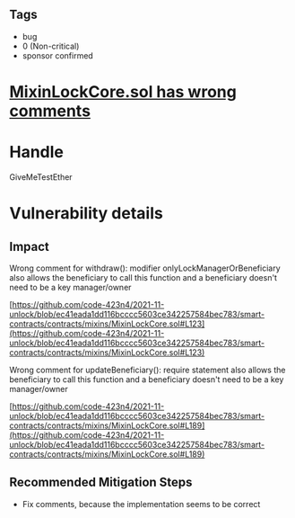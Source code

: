 ## Tags

- bug
- 0 (Non-critical)
- sponsor confirmed

# [MixinLockCore.sol has wrong comments](https://github.com/code-423n4/2021-11-unlock-findings/issues/122) 

# Handle

GiveMeTestEther


# Vulnerability details

## Impact

Wrong comment for withdraw(): modifier onlyLockManagerOrBeneficiary also allows the beneficiary to call this function and a beneficiary doesn't need to be a key manager/owner

[https://github.com/code-423n4/2021-11-unlock/blob/ec41eada1dd116bcccc5603ce342257584bec783/smart-contracts/contracts/mixins/MixinLockCore.sol#L123](https://github.com/code-423n4/2021-11-unlock/blob/ec41eada1dd116bcccc5603ce342257584bec783/smart-contracts/contracts/mixins/MixinLockCore.sol#L123)

Wrong comment for updateBeneficiary(): require statement also allows the beneficiary to call this function and a beneficiary doesn't need to be a key manager/owner

[https://github.com/code-423n4/2021-11-unlock/blob/ec41eada1dd116bcccc5603ce342257584bec783/smart-contracts/contracts/mixins/MixinLockCore.sol#L189](https://github.com/code-423n4/2021-11-unlock/blob/ec41eada1dd116bcccc5603ce342257584bec783/smart-contracts/contracts/mixins/MixinLockCore.sol#L189)

## Recommended Mitigation Steps
- Fix comments, because the implementation seems to be correct



